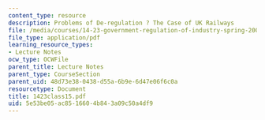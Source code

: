```yaml
---
content_type: resource
description: Problems of De-regulation ? The Case of UK Railways
file: /media/courses/14-23-government-regulation-of-industry-spring-2003/5e53be05ac8516604b843a09c50a4df9_1423class15.pdf
file_type: application/pdf
learning_resource_types:
- Lecture Notes
ocw_type: OCWFile
parent_title: Lecture Notes
parent_type: CourseSection
parent_uid: 48d73e38-0438-d55a-6b9e-6d47e06f6c0a
resourcetype: Document
title: 1423class15.pdf
uid: 5e53be05-ac85-1660-4b84-3a09c50a4df9
---
```

